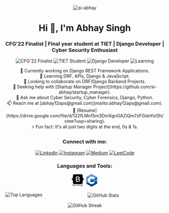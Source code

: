 <!-- Header -->
<p align="center">
  <img src="https://komarev.com/ghpvc/?username=si-abhay&label=Profile%20views&color=0e75b6&style=flat" alt="si-abhay" />
</p>

<h1 align="center">Hi 👋, I'm Abhay Singh</h1>
<h3 align="center">CFG’22 Finalist | Final year student at TIET | Django Developer | Cyber Security Enthusiast</h3>

<!-- Badges -->
<p align="center">
  <img src="https://img.shields.io/badge/Finalist-CFG'22-brightgreen" alt="CFG'22 Finalist"/>
  <img src="https://img.shields.io/badge/Student-TIET-blue" alt="TIET Student"/>
  <img src="https://img.shields.io/badge/Developer-Django-red" alt="Django Developer"/>
  <img src="https://img.shields.io/badge/Learning-DRF, APIs, Django, JavaScript-orange" alt="Learning"/>
</p>

<!-- Introduction -->
<p align="center">
  🔭 Currently working on Django REST Framework Applications.
  <br>
  🌱 Learning DRF, APIs, Django & JavaScript.
  <br>
  👯 Looking to collaborate on DRF/Django Backend Projects.
  <br>
  🤝 Seeking help with [Startup Manager Project](https://github.com/si-abhay/startup_manager).
  <br>
  💬 Ask me about Cyber Security, Cyber Forensics, Django, Python.
  <br>
  📫 Reach me at [abhay12aps@gmail.com](mailto:abhay12aps@gmail.com).
  <br>
  📄 [Resume](https://drive.google.com/file/d/122fLMn15m3DmXgnGAZiQm7zFGdoYoI3h/view?usp=sharing).
  <br>
  ⚡ Fun fact: It's all just two digits at the end, 0s & 1s.
</p>

<!-- Social Media Links -->
<h3 align="center">Connect with me:</h3>
<p align="center">
  <a href="https://linkedin.com/in/abhay3104" target="_blank"><img src="https://raw.githubusercontent.com/rahuldkjain/github-profile-readme-generator/master/src/images/icons/Social/linked-in-alt.svg" alt="LinkedIn" height="30" width="40" /></a>
  <a href="https://instagram.com/abhayy.io" target="_blank"><img src="https://raw.githubusercontent.com/rahuldkjain/github-profile-readme-generator/master/src/images/icons/Social/instagram.svg" alt="Instagram" height="30" width="40" /></a>
  <a href="https://medium.com/@abhay12aps" target="_blank"><img src="https://raw.githubusercontent.com/rahuldkjain/github-profile-readme-generator/master/src/images/icons/Social/medium.svg" alt="Medium" height="30" width="40" /></a>
  <a href="https://www.leetcode.com/onepiece101" target="_blank"><img src="https://raw.githubusercontent.com/rahuldkjain/github-profile-readme-generator/master/src/images/icons/Social/leet-code.svg" alt="LeetCode" height="30" width="40" /></a>
</p>

<!-- Skills -->
<h3 align="center">Languages and Tools:</h3>
<p align="center">
  <img src="https://raw.githubusercontent.com/devicons/devicon/master/icons/bootstrap/bootstrap-plain-wordmark.svg" alt="Bootstrap" width="40" height="40"/>
  <img src="https://raw.githubusercontent.com/devicons/devicon/master/icons/cplusplus/cplusplus-original.svg" alt="C++" width="40" height="40"/>
  <!-- Add other icons as needed -->
</p>

<!-- Stats -->
<p align="center">
  <img align="left" src="https://github-readme-stats.vercel.app/api/top-langs?username=si-abhay&show_icons=true&locale=en&layout=compact" alt="Top Languages" />
</p>

<p align="center">
  <img align="center" src="https://github-readme-stats.vercel.app/api?username=si-abhay&show_icons=true&locale=en" alt="GitHub Stats" />
</p>

<p align="center">
  <img align="center" src="https://github-readme-streak-stats.herokuapp.com/?user=si-abhay&" alt="GitHub Streak" />
</p>
